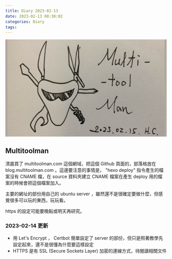```yaml
---
title: Diary 2023-02-13
date: 2023-02-13 08:30:02
categories: Diary
tags:
---
```


![Multitoolmann v1](/images/multitoolman-v2_640x384.jpg)

<!-- 以下是自訂圖片大小的語法，但不是 Markdown 的語法，所以只是存參 -->
<!-- {% img /images/multitoolman-v2_640x384.jpg 350 What is this test %} -->

## Multitoolman

清晨買了 multitoolman.com 這個網域，把這個 Github 頁面的，部落格放在 blog.multitoolman.com 。這邊要注意的事情是， "hexo deploy" 指令產生的檔案沒有 CNAME 檔，在 source 資料夾建立 CNAME 檔案在產生 deploy 用的檔案的時候會把這個檔案加入。

主要的網址的部份用自己的 ubuntu server ，雖然還不是很確定要做什麼，但感覺很多可以玩的東西，玩玩看。

https 的設定可能要晚點或明天再研究。

### 2023-02-14 更新

- 用 Let's Encrypt ， Certbot 簡單設定了 server 的部份，但只是照著教學先設定起來，還不是很懂為什麼要這樣設定
- HTTPS 是有 SSL (Secure Sockets Layer) 加密的連線方式，待閱讀相關文件
